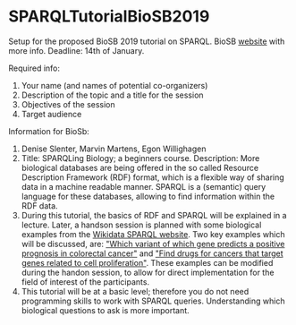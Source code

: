 # SPARQLTutorialBioSB2019
Setup for the proposed BioSB 2019 tutorial on SPARQL.
BioSB [website](https://www.biosb.nl/2018/12/biosb-2019-call-for-breakout-sessions/) with more info. Deadline: 14th of January.

Required info:
1. Your name (and names of potential co-organizers)
1. Description of the topic and a title for the session
1. Objectives of the session
1. Target audience

Information for BioSb:

1. Denise Slenter, Marvin Martens, Egon Willighagen
1. Title: SPARQLing Biology; a beginners course. Description: More biological databases are being offered in the so called Resource Description Framework (RDF) format, which is a flexible way of sharing data in a machine readable manner. SPARQL is a (semantic) query language for these databases, allowing to find information within the RDF data. 
1. During this tutorial, the basics of RDF and SPARQL will be explained in a lecture. Later, a handson session is planned with some biological examples from the [Wikidata SPARQL website](https://www.wikidata.org/wiki/Wikidata:SPARQL_query_service/queries/examples). Two key examples which will be discussed, are: ["Which variant of which gene predicts a positive prognosis in colorectal cancer"](https://www.wikidata.org/wiki/Wikidata:SPARQL_query_service/queries/examples#Which_variant_of_which_gene_predicts_a_positive_prognosis_in_colorectal_cancer) and ["Find drugs for cancers that target genes related to cell proliferation"](https://www.wikidata.org/wiki/Wikidata:SPARQL_query_service/queries/examples#Find_drugs_for_cancers_that_target_genes_related_to_cell_proliferation). These examples can be modified during the handon session, to allow for direct implementation for the field of interest of the participants.
1. This tutorial will be at a basic level; therefore you do not need programming skills to work with SPARQL queries. Understanding which biological questions to ask is more important.
